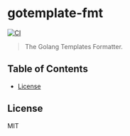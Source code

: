 # gotemplate-fmt

[![CI](https://github.com/hieuvp/gotemplate-fmt/workflows/CI/badge.svg?branch=master)](https://github.com/hieuvp/gotemplate-fmt/actions?query=workflow%3ACI+branch%3Amaster)

> The Golang Templates Formatter.

## Table of Contents

<!-- START doctoc generated TOC please keep comment here to allow auto update -->
<!-- DON'T EDIT THIS SECTION, INSTEAD RE-RUN doctoc TO UPDATE -->

- [License](#license)

<!-- END doctoc generated TOC please keep comment here to allow auto update -->

## License

MIT
